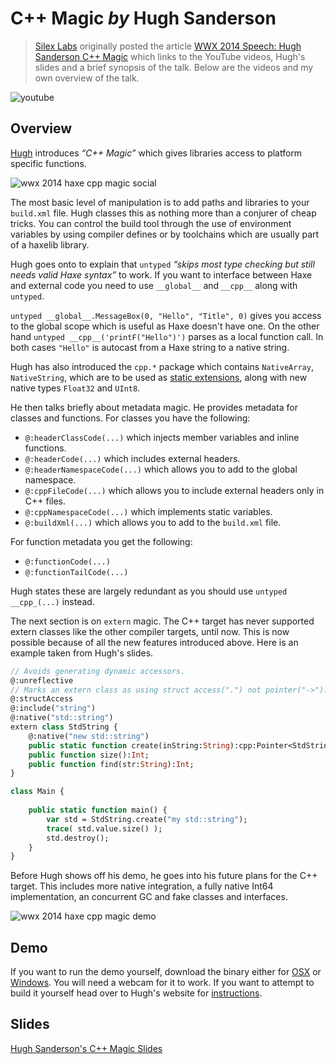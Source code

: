 [_template]: ../../templates/wwx/video.html
[“”]: a ""
# C++ Magic _by_ Hugh Sanderson

> [Silex Labs] originally posted the article [WWX 2014 Speech: Hugh Sanderson C++ Magic][sl1]
> which links to the YouTube videos, Hugh's slides and a brief
> synopsis of the talk. Below are the videos and my own overview of the talk.

![youtube](k2rw7-uL6RU)

## Overview

[Hugh][tw4] introduces _“C++ Magic”_ which gives libraries access to
platform specific functions.

![wwx 2014 haxe cpp magic social](/img/wwx/2014/hugh-magic.jpg "Haxe C++ Magic")

The most basic level of manipulation is to add paths and libraries to your `build.xml`
file. Hugh classes this as nothing more than a conjurer of cheap tricks. You can
control the build tool through the use of environment variables by using compiler 
defines or by toolchains which are usually part of a haxelib library.

Hugh goes onto to explain that `untyped` _“skips most type checking but still needs
valid Haxe syntax”_ to work. If you want to interface between Haxe and external code you
need to use `__global__` and `__cpp__` along with `untyped`.

`untyped __global__.MessageBox(0, "Hello", "Title", 0)` gives you access to the global 
scope which is useful as Haxe doesn't have one. On the other hand 
`untyped __cpp__('printF("Hello")')` parses as a local function call. In both cases `"Hello"`
is autocast from a Haxe string to a native string.

Hugh has also introduced the `cpp.*` package which contains `NativeArray`, `NativeString`,
which are to be used as [static extensions][l20], along with new native types `Float32` and 
`UInt8`.

He then talks briefly about metadata magic. He provides metadata for classes
and functions. For classes you have the following:

* `@:headerClassCode(...)` which injects member variables and inline functions.
* `@:headerCode(...)` which includes external headers.
* `@:headerNamespaceCode(...)` which allows you to add to the global namespace.
* `@:cppFileCode(...)` which allows you to include external headers only in C++ files.
* `@:cppNamespaceCode(...)` which implements static variables.
* `@:buildXml(...)` which allows you to add to the `build.xml` file.

For function metadata you get the following:
	
* `@:functionCode(...)`
* `@:functionTailCode(...)`

Hugh states these are largely redundant as you should use `untyped __cpp_(...)` 
instead.

The next section is on `extern` magic. The C++ target has never supported
extern classes like the other compiler targets, until now. This is now possible 
because of all the new features introduced above. Here is an example taken from 
Hugh's slides.

```Haxe
// Avoids generating dynamic accessors.
@:unreflective
// Marks an extern class as using struct access(".") not pointer("->").
@:structAccess
@:include("string")
@:native("std::string")
extern class StdString {
	@:native("new std::string")
	public static function create(inString:String):cpp:Pointer<StdString>;
	public function size():Int;
	public function find(str:String):Int;
}

class Main {
	
	public static function main() {
		var std = StdString.create("my std::string");
		trace( std.value.size() );
		std.destroy();
	}
}
```

Before Hugh shows off his demo, he goes into his future plans for the C++ target.
This includes more native integration, a fully native Int64 implementation, 
an concurrent GC and fake classes and interfaces.

![wwx 2014 haxe cpp magic demo](/img/wwx/2014/cpp_demo.jpg "C++ Magic Demo")

## Demo

If you want to run the demo yourself, download the binary either for [OSX][l21] or
[Windows][l22]. You will need a webcam for it to work. If you want to attempt to
build it yourself head over to Hugh's website for [instructions][l23].

## Slides

[Hugh Sanderson's C++ Magic Slides](/@gamehaxe/slides/hxcpp-magic/wwx2014.swf "Hugh Sandersons WWX 2014 Speech Slide: C++ Magic")

[tw4]: https://twitter.com/GameHaxe "@GameHaxe"

[l20]: http://haxe.org/manual/lf-static-extension.html "Static Extensions - Haxe.org"
[l21]: http://gamehaxe.com/wwx/wwx2014-mac.tgz "OSX CPP Magic Demo"
[l22]: http://gamehaxe.com/wwx/wwx2014-windows.zip "Windows CPP Magic Demo"
[l23]: http://gamehaxe.com/2014/05/28/wwx2014-talk-hxcpp-magic/ "HXCPP Magic"

[silex labs]: http://www.silexlabs.org/ "Silex Labs"
[sl1]: http://www.silexlabs.org/wwx2014-speech-hugh-sanderson-c-magic/